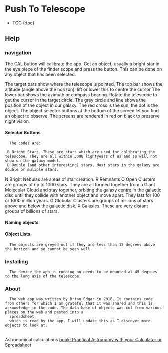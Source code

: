 # Push To Telescope
- TOC
{:toc}
## Help
### navigation
The CAL button will calibrate the app. Get an object, usually a bright star in the eye piece of the finder scope and press the button. 
This can be done on any object that has been selected. 

The target bars show where the telescope is pointed. The top bar shows the altitude (angle above the horizon); lift or lower this to centre the cursor
The lower bar shows the azimuth or compass bearing. Rotate the telescope to get the cursor in the target circle.
The grey circle and line shows the position of the object in our galaxy. The red cross is the sun, the dot is the object.
The object selector buttons at the bottom of the screen let you find an object to observe.
      The screens are rendered in red on black to preserve night vision.
#### Selector Buttons
      The codes are:
     
     B Bright Stars. These are stars which are used for calibrating the telescope. They are all within 3000 lightyears of us and so will not show on the galaxy model.
     D Double (and other interesting) stars. Most stars in the galaxy are double or muliple stars.
  N  Bright Nebulas are areas of star creation.
  R  Remnants
O  Open Clusters are groups of up to 1000 stars. They are all formed together from a Giant Molecular Cloud and stay together, orbiting the galaxy centre in the galactic disc until they collide with another object and move apart. They last
      for 100 or 1000 million years.
    G Globular Clusters are groups of millions of stars above and below the galactic disk.
  X Galaxies. These are very distant groups of billions of stars.
####  Naming objects
#### Object Lists
      The objects are greyed out if they are less than 15 degrees above the horizon and so cannot be seen well.
    
###  Installing
      The device the app is running on needs to be mounted at 45 degrees to the long axis of the telescope.
###  About
      The web app was written by Brian Edgar in 2018. It contains code from others for which I am grateful that it was shared and this is acknowledge in the code. The data base of objects was cut from various places on the web and pasted into a
      spreadsheet
      which is read by the app. I will update this as I discover more objects to look at.
##
Astronomical calculations
[book: Practical Astronomy with your Calculator or Spreadsheet](https://archive.org/details/Practical_Astronomy_with_your_Calculator_or_Spreadsheet_4th_edition_by_Peter_Duf/page/n4)

